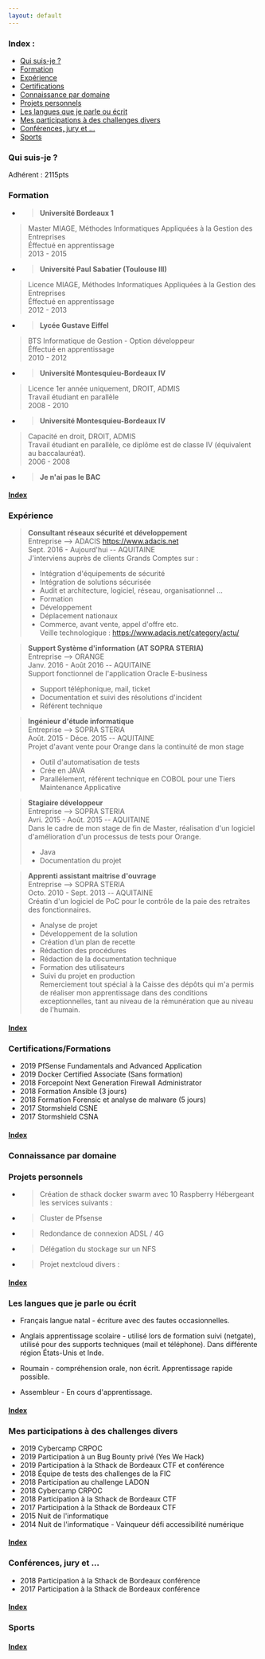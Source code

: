 ```yaml
---
layout: default
---
```


<span id="index"></span>
### Index :

*   [Qui suis-je ?](./#quisuisje)
*   [Formation](./#Formation)
*   [Expérience](./#experience)
*   [Certifications](./#certifications)
*   [Connaissance par domaine](./#connaissancepardomaine)
*   [Projets personnels](./projetspersonnels)
*   [Les langues que je parle ou écrit](./#leslanguesquejeparleouecrit)
*   [Mes participations à des challenges divers](./#mesparticipationsadeschallengesdivers)
*   [Conférences, jury et ...](./#conferencesjury)
*   [Sports](./#sports)

<span id="quisuisje"></span>
### Qui suis-je ?

Adhérent : 2115pts

<span id="Formation"></span>
### Formation

*   > **Université Bordeaux 1** <br/>
> Master MIAGE, Méthodes Informatiques Appliquées à la Gestion des Entreprises <br/>
> Éffectué en apprentissage <br/>
> 2013 - 2015

*   > **Université Paul Sabatier (Toulouse III)** <br/>
> Licence MIAGE, Méthodes Informatiques Appliquées à la Gestion des Entreprises <br/>
> Éffectué en apprentissage <br/>
> 2012 - 2013 <br/>

*   > **Lycée Gustave Eiffel** <br/>
> BTS Informatique de Gestion - Option développeur <br/>
> Éffectué en apprentissage <br/> 
> 2010 - 2012<br/> 

*   > **Université Montesquieu-Bordeaux IV** <br/>
> Licence 1er année uniquement, DROIT, ADMIS <br/>
> Travail étudiant en parallèle <br/>
> 2008 - 2010 <br/>

*   > **Université Montesquieu-Bordeaux IV** <br/>
> Capacité en droit, DROIT, ADMIS <br/> 
> Travail étudiant en parallèle, ce diplôme est de classe IV (équivalent au baccalauréat).<br/>
> 2006 - 2008<br/>

*   > **Je n'ai pas le BAC**

#### [Index](./#index)

<span id="experience"></span>
### Expérience

> **Consultant réseaux sécurité et développement** <br/>
> Entreprise --> ADACIS https://www.adacis.net<br/>
> Sept. 2016 - Aujourd'hui -- AQUITAINE<br/>
> J'interviens auprès de clients Grands Comptes sur :
> - Intégration d'équipements de sécurité
> - Intégration de solutions sécurisée
> - Audit et architecture, logiciel, réseau, organisationnel ...
> - Formation
> - Développement
> - Déplacement nationaux
> - Commerce, avant vente, appel d'offre etc.
> <br/>Veille technologique : https://www.adacis.net/category/actu/

> **Support Système d'information (AT SOPRA STERIA)** <br/>
> Entreprise --> ORANGE <br/>
> Janv. 2016 - Août 2016 -- AQUITAINE<br/>
> Support fonctionnel de l'application Oracle E-business
> - Support téléphonique, mail, ticket
> - Documentation et suivi des résolutions d'incident
> - Référent technique

> **Ingénieur d'étude informatique** <br/>
> Entreprise --> SOPRA STERIA <br/>
> Août. 2015 - Déce. 2015 -- AQUITAINE<br/>
> Projet d'avant vente pour Orange dans la continuité de mon stage
> - Outil d'automatisation de tests
> - Crée en JAVA
> - Parallélement, référent technique en COBOL pour une Tiers Maintenance Applicative

> **Stagiaire développeur** <br/>
> Entreprise --> SOPRA STERIA <br/>
> Avri. 2015 - Août. 2015 -- AQUITAINE<br/>
> Dans le cadre de mon stage de fin de Master, réalisation d'un logiciel d'amélioration d'un processus de tests pour Orange.
> - Java
> - Documentation du projet

> **Apprenti assistant maitrise d'ouvrage** <br/>
> Entreprise --> SOPRA STERIA <br/>
> Octo. 2010 - Sept. 2013 -- AQUITAINE<br/>
> Créatin d'un logiciel de PoC pour le contrôle de la paie des retraites des fonctionnaires. 
> - Analyse de projet
> - Développement de la solution
> - Création d’un plan de recette
> - Rédaction des procédures
> - Rédaction de la documentation technique
> - Formation des utilisateurs
> - Suivi du projet en production
> <br/> Remerciement tout spécial à la Caisse des dépôts qui m'a permis de réaliser mon apprentissage dans des conditions exceptionnelles, tant au niveau de la rémunération que au niveau de l'humain.

#### [Index](./#index)

<span id="certifications"></span>
### Certifications/Formations

*   2019 PfSense Fundamentals and Advanced Application
*   2019 Docker Certified Associate (Sans formation)
*   2018 Forcepoint Next Generation Firewall Administrator
*   2018 Formation Ansible (3 jours)
*   2018 Formation Forensic et analyse de malware (5 jours)
*   2017 Stormshield CSNE
*   2017 Stormshield CSNA

#### [Index](./#index)

<span id="connaissancepardomaine"></span>
### Connaissance par domaine

<span id="projetspersonnels"></span>
### Projets personnels

*   > Création de sthack docker swarm avec 10 Raspberry Hébergeant les services suivants :

*   > Cluster de Pfsense

*   > Redondance de connexion ADSL / 4G

*   > Délégation du stockage sur un NFS

*   > Projet nextcloud divers : 

#### [Index](./#index)

<span id="leslanguesquejeparleouecrit"></span>
### Les langues que je parle ou écrit

*   Français langue natal - écriture avec des fautes occasionnelles.

*   Anglais apprentissage scolaire - utilisé lors de formation suivi (netgate), utilisé pour des supports techniques (mail et téléphone). Dans différente région États-Unis et Inde.

*   Roumain - compréhension orale, non écrit. Apprentissage rapide possible.

*   Assembleur - En cours d'apprentissage.

#### [Index](./#index)

<span id="mesparticipationsadeschallengesdivers"></span>
### Mes participations à des challenges divers

*   2019 Cybercamp CRPOC
*   2019 Participation à un Bug Bounty privé (Yes We Hack)
*   2019 Participation à la Sthack de Bordeaux CTF et conférence
*   2018 Équipe de tests des challenges de la FIC
*   2018 Participation au challenge LADON
*   2018 Cybercamp CRPOC
*   2018 Participation à la Sthack de Bordeaux CTF
*   2017 Participation à la Sthack de Bordeaux CTF
*   2015 Nuit de l'informatique
*   2014 Nuit de l'informatique - Vainqueur défi accessibilité numérique

#### [Index](./#index)

<span id="conferencesjury"></span>
### Conférences, jury et ...

*   2018 Participation à la Sthack de Bordeaux conférence
*   2017 Participation à la Sthack de Bordeaux conférence

#### [Index](./#index)

<span id="sports"></span>
### Sports

#### [Index](./#index)